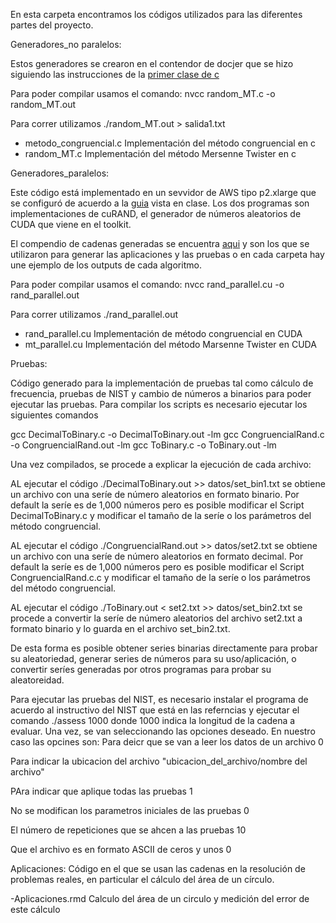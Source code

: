 En esta carpeta encontramos los códigos utilizados para las diferentes partes del proyecto.

Generadores_no paralelos:

Estos generadores se crearon en el contendor de docjer que se hizo siguiendo las instrucciones de la [primer clase de c](https://www.dropbox.com/s/2btpracfm4munik/historia_clase1.txt?dl=0)

Para poder compilar usamos el comando:
nvcc random_MT.c  -o random_MT.out

Para correr utilizamos
./random_MT.out > salida1.txt

- metodo_congruencial.c  Implementación del método congruencial en c
- random_MT.c  Implementación del método Mersenne Twister en c

Generadores_paralelos:

Este código está implementado en un sevvidor de AWS tipo p2.xlarge que se configuró de acuerdo a la [guia](https://github.com/ITAM-DS/analisis-numerico-computo-cientifico/tree/master/C/extensiones_a_C/CUDA/instalacion) vista en clase.
Los dos programas son implementaciones de cuRAND, el generador de números aleatorios de CUDA que viene en el toolkit.

El compendio de cadenas generadas se encuentra [aqui](https://drive.google.com/open?id=160P8Rv0qCESNVFGC8hHb2SAVGL0gzdrmGLv7gWLbAbY) y son los que se utilizaron para generar las aplicaciones y las pruebas o en cada carpeta hay une ejemplo de los outputs de cada algoritmo.

Para poder compilar usamos el comando:
nvcc rand_parallel.cu -o rand_parallel.out

Para correr utilizamos
./rand_parallel.out

- rand_parallel.cu Implementación de método congruencial en CUDA
- mt_parallel.cu Implementación del método Marsenne Twister en CUDA

Pruebas:

Código generado para la implementación de pruebas tal como cálculo de frecuencia, pruebas de NIST y cambio de números a binarios para poder ejecutar las pruebas.
Para compilar los scripts es necesario ejecutar los siguientes comandos

gcc DecimalToBinary.c -o DecimalToBinary.out -lm
gcc CongruencialRand.c -o CongruencialRand.out -lm
gcc ToBinary.c -o ToBinary.out -lm

Una vez compilados, se procede a explicar la ejecución de cada archivo:

AL ejecutar el código
./DecimalToBinary.out >> datos/set_bin1.txt
se obtiene un archivo con una seríe de número aleatorios en formato binario. Por default la seríe es de 1,000 números pero es posible modificar el Script DecimalToBinary.c y modificar el tamaño de la seríe o los parámetros del método congruencial.


AL ejecutar el código
./CongruencialRand.out >> datos/set2.txt
se obtiene un archivo con una seríe de número aleatorios en formato decimal. Por default la seríe es de 1,000 números pero es posible modificar el Script CongruencialRand.c.c y modificar el tamaño de la seríe o los parámetros del método congruencial.


AL ejecutar el código
./ToBinary.out < set2.txt >> datos/set_bin2.txt
se procede a convertir la seríe de número aleatorios del archivo set2.txt a formato binario y lo guarda en el archivo set_bin2.txt.

De esta forma es posible obtener series binarias directamente para probar su aleatoriedad, generar series de números para su uso/aplicación, o convertir seríes generadas por otros programas para probar su aleatoreidad.


Para ejecutar las pruebas del NIST, es necesario instalar el programa de acuerdo al instructivo del NIST que está en las referncias y ejecutar el comando
./assess 1000
donde 1000 indica la longitud de la cadena a evaluar.
Una vez, se van seleccionando las opciones deseado. En nuestro caso las opcines son:
Para deicr que se van a leer los datos de un archivo
0

Para indicar la ubicacion del archivo
"ubicacion_del_archivo/nombre del archivo"

PAra indicar que aplique todas las pruebas
1

No se modifican los parametros iniciales de las pruebas
0

El número de repeticiones que se ahcen a las pruebas
10

Que el archivo es en formato ASCII de ceros y unos
0

Aplicaciones:
Código en el que se usan las cadenas en la resolución de problemas reales, en particular el cálculo del área de un círculo.

-Aplicaciones.rmd Calculo del área de un circulo y medición del error de este cálculo


